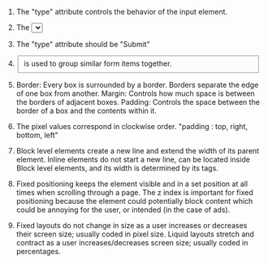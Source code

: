 1. The "type" attribute controls the behavior of the input element.
2. The <select> element is used for a dropdown box.
3. The "type" attribute should be "Submit"
4. <fieldset> is used to group similar form items together.

1. Border: Every box is surrounded by a border. Borders separate the edge of one box from another.
   Margin: Controls how much space is between the borders of adjacent boxes.
   Padding: Controls the space between the border of a box and the contents within it.
2. The pixel values correspond in clockwise order. "padding : top, right, bottom, left"
3. Block level elements create a new line and extend the width of its parent element.
   Inline elements do not start a new line, can be located inside Block level elements, and its width is determined by its tags.
4. Fixed positioning keeps the element visible and in a set position at all times when scrolling through a page. The z index is important for fixed positioning because the element could potentially block content which could be annoying for the user, or intended (in the case of ads).
5. Fixed layouts do not change in size as a user increases or decreases their screen size; usually coded in pixel size.
Liquid layouts stretch and contract as a user increases/decreases screen size; usually coded in percentages.
